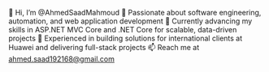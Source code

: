 👋 Hi, I’m @AhmedSaadMahmoud
👀 Passionate about software engineering, automation, and web application development
🌱 Currently advancing my skills in ASP.NET MVC Core and .NET Core for scalable, data-driven projects
💼 Experienced in building solutions for international clients at Huawei and delivering full-stack projects
📫 Reach me at ahmed.saad192168@gmail.com

<!--- AhmedSaadMahmoud/AhmedSaadMahmoud is a ✨ special ✨ repository because its `README.md` (this file) appears on your GitHub profile. You can click the Preview link to take a look at your changes. --->
